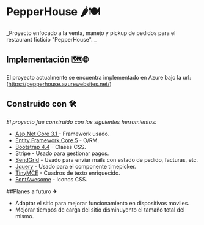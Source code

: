 # PepperHouse 🌶🍽
_Proyecto enfocado a la venta, manejo y pickup de pedidos para el restaurant ficticio "PepperHouse". _

## Implementación 🗺🌐
El proyecto actualmente se encuentra implementado en Azure bajo la url:
(https://pepperhouse.azurewebsites.net/)

## Construido con 🛠️
_El proyecto fue construido con las siguientes herramientas:_
* [Asp.Net Core 3.1 ](https://docs.microsoft.com/en-us/aspnet/core/?view=aspnetcore-3.1) - Framework usado.
* [Entity Framework Core 5](https://docs.microsoft.com/en-us/ef/core/) - O/RM.
* [Bootstrap 4.4](https://getbootstrap.com/docs/4.4/getting-started/introduction/) - Clases CSS.
* [Stripe](https://stripe.com/docs) - Usado para gestionar pagos.
* [SendGrid](https://docs.sendgrid.com/) - Usado para enviar mails con estado de pedido, facturas, etc.
* [Jquery](https://api.jqueryui.com/) - Usado para  el componente timepicker.
* [TinyMCE](https://www.tiny.cloud/docs/) - Cuadros de texto enriquecido.
* [FontAwesome](https://fontawesome.com/v5.15/how-to-use/on-the-web/referencing-icons/basic-use) - Iconos CSS.

##Planes a futuro ✈
* Adaptar el sitio para mejorar funcionamiento en dispositivos moviles.
* Mejorar tiempos de carga del sitio disminuyento el tamaño total del mismo.
